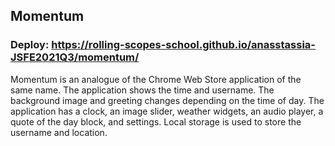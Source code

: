 ## Momentum

### Deploy: https://rolling-scopes-school.github.io/anasstassia-JSFE2021Q3/momentum/

Momentum is an analogue of the Chrome Web Store application of the same name. The application shows the time and username. The background image and greeting changes depending on the time of day.
The application has a clock, an image slider, weather widgets, an audio player, a quote of the day block, and settings. Local storage is used to store the username and location.

